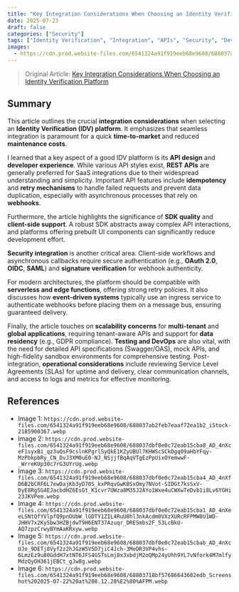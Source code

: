 ```yaml
---
title: "Key Integration Considerations When Choosing an Identity Verification Platform"
date: 2025-07-23
draft: false
categories: ["Security"]
tags: ["Identity Verification", "Integration", "APIs", "Security", "DevOps"]
images:
  - https://cdn.prod.website-files.com/6541324a91f919eeb68e9608/688037ab2feb7eaaf72ea1b2_iStock-2185900367.webp
---
```


> Original Article: [Key Integration Considerations When Choosing an Identity Verification Platform](https://www.prove.com/blog/id-verification-platforms)

## Summary

This article outlines the crucial **integration considerations** when selecting an **Identity Verification (IDV) platform**. It emphasizes that seamless integration is paramount for a quick **time-to-market** and reduced **maintenance costs**.

I learned that a key aspect of a good IDV platform is its **API design** and **developer experience**. While various API styles exist, **REST APIs** are generally preferred for SaaS integrations due to their widespread understanding and simplicity. Important API features include **idempotency** and **retry mechanisms** to handle failed requests and prevent data duplication, especially with asynchronous processes that rely on **webhooks**.

Furthermore, the article highlights the significance of **SDK quality** and **client-side support**. A robust SDK abstracts away complex API interactions, and platforms offering prebuilt UI components can significantly reduce development effort.

**Security integration** is another critical area. Client-side workflows and asynchronous callbacks require secure authentication (e.g., **OAuth 2.0**, **OIDC**, **SAML**) and **signature verification** for webhook authenticity.

For modern architectures, the platform should be compatible with **serverless and edge functions**, offering strong retry policies. It also discusses how **event-driven systems** typically use an ingress service to authenticate webhooks before placing them on a message bus, ensuring guaranteed delivery.

Finally, the article touches on **scalability concerns** for **multi-tenant** and **global applications**, requiring tenant-aware APIs and support for **data residency** (e.g., GDPR compliance). **Testing and DevOps** are also vital, with the need for detailed API specifications (Swagger/OAS), mock APIs, and high-fidelity sandbox environments for comprehensive testing. Post-integration, **operational considerations** include reviewing Service Level Agreements (SLAs) for uptime and delivery, clear communication channels, and access to logs and metrics for effective monitoring.

## References

*   Image 1: `https://cdn.prod.website-files.com/6541324a91f919eeb68e9608/688037ab2feb7eaaf72ea1b2_iStock-2185900367.webp`
*   Image 2: `https://cdn.prod.website-files.com/6541324a91f919eeb68e9608/688037dbf0e0c72eab15cba8_AD_4nXceF1syxBi_qz3uQsF9cslnKPgrlSyQkE1KZyUBUl7KHWScSCkDgq09aHbYFqy-MzPbkpbRy_CN_DvJ3XM0uE0-NJ_NSjjfBqAqVTgEzPpUixOYemwwF-_WrreKUp30c7rG3UYrUg.webp`
*   Image 3: `https://cdn.prod.website-files.com/6541324a91f919eeb68e9608/688037dbf0e0c72eab15cba4_AD_4nXfD6B2bCRF6L7ewDajKb3yD70S_kxPRqvGwKBSxOmy7NVot-SIDGt7ksSxV-DyE8RgSG4EJacbdHZ6EsGt_K1cvr7UWza8M35J2AYo1Wxe4uCWXwTeDvb1i8Lv6YGHi23JKVPem.webp`
*   Image 4: `https://cdn.prod.website-files.com/6541324a91f919eeb68e9608/688037dbf0e0c72eab15cba1_AD_4nXeeLSNtQfYVlpfQ9pnOUbW_lGDTY1ZIL4RuU8hl3nkAcdm0VXzXURcRFPMW8U1WD-JHHV7x2KySbw3HZBjdwT9H6ENT37Azuqr_DRESmbs2F_53LcBkU-AQ7zpzCrwyBYmAaKRxyw.webp`
*   Image 5: `https://cdn.prod.website-files.com/6541324a91f919eeb68e9608/688037dbf0e0c72eab15cbab_AD_4nXcUJo_9DETj8Vyf2z2hJGzW5V5D7jiC4Jch-3MeDR3VP4vhs-6LmzEz9u80GddH7xtNT6JFS4GSTsLmj8x3xbdjM2oQMp24yUhh9YL7vNfork4M7mlfyMdzQyOH361jEBCt_gJw8g.webp`
*   Image 6: `https://cdn.prod.website-files.com/6541324a91f919eeb68e9608/68803718bf57686643602edb_Screenshot%202025-07-22%20at%208.12.28%E2%80%AFPM.webp`